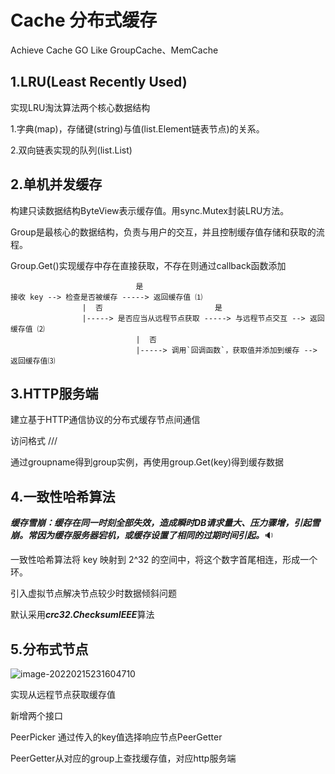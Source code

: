 # Cache 分布式缓存
Achieve Cache GO Like GroupCache、MemCache

## 1.LRU(Least Recently Used)

实现LRU淘汰算法两个核心数据结构

1.字典(map)，存储键(string)与值(list.Element链表节点)的关系。

2.双向链表实现的队列(list.List)

## 2.单机并发缓存

构建只读数据结构ByteView表示缓存值。用sync.Mutex封装LRU方法。

Group是最核心的数据结构，负责与用户的交互，并且控制缓存值存储和获取的流程。

Group.Get()实现缓存中存在直接获取，不存在则通过callback函数添加

```
                            是
接收 key --> 检查是否被缓存 -----> 返回缓存值 ⑴
                |  否                         是
                |-----> 是否应当从远程节点获取 -----> 与远程节点交互 --> 返回缓存值 ⑵
                            |  否
                            |-----> 调用`回调函数`，获取值并添加到缓存 --> 返回缓存值⑶
```

## 3.HTTP服务端

建立基于HTTP通信协议的分布式缓存节点间通信

访问格式 /<basepath>/<groupname>/<key>

通过groupname得到group实例，再使用group.Get(key)得到缓存数据

## 4.一致性哈希算法

***缓存雪崩：缓存在同一时刻全部失效，造成瞬时DB请求量大、压力骤增，引起雪崩。常因为缓存服务器宕机，或缓存设置了相同的过期时间引起。***:sound:

一致性哈希算法将 key 映射到 2^32 的空间中，将这个数字首尾相连，形成一个环。

引入虚拟节点解决节点较少时数据倾斜问题

默认采用***crc32.ChecksumIEEE***算法

## 5.分布式节点

![image-20220215231604710](C:\Users\fzzf\AppData\Roaming\Typora\typora-user-images\image-20220215231604710.png)

实现从远程节点获取缓存值

新增两个接口

PeerPicker 通过传入的key值选择响应节点PeerGetter

PeerGetter从对应的group上查找缓存值，对应http服务端


